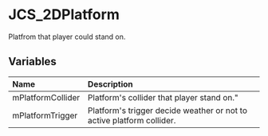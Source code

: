 # JCS_2DPlatform

Platfrom that player could stand on.

## Variables

| Name | Description |
|:---|:---|
| mPlatformCollider | Platform's collider that player stand on." |
| mPlatformTrigger | Platform's trigger decide weather or not to active platform collider. |
